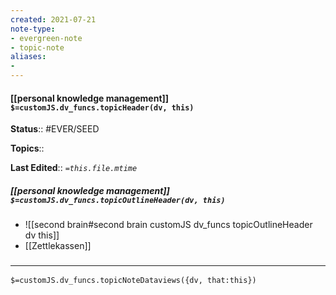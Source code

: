 ```yaml
---
created: 2021-07-21
note-type: 
- evergreen-note
- topic-note
aliases:
- 
---
```

 
#### [[personal knowledge management]] `$=customJS.dv_funcs.topicHeader(dv, this)`



**Status**:: #EVER/SEED 

**Topics**::  

**Last Edited**:: *`=this.file.mtime`*

##### [[personal knowledge management]] `$=customJS.dv_funcs.topicOutlineHeader(dv, this)`
- ![[second brain#second brain customJS dv_funcs topicOutlineHeader dv this]]
- [[Zettlekassen]]

### <hr class="dataviews"/>

`$=customJS.dv_funcs.topicNoteDataviews({dv, that:this})`


